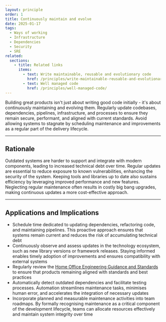 ```yaml
---
layout: principle
order: 1
title: Continuously maintain and evolve
date: 2025-01-17
tags:
  - Ways of working
  - Infrastructure
  - Dependencies
  - Security
  - SRE
related:
  sections:
    - title: Related links
      items:
        - text: Write maintainable, reusable and evolutionary code
          href: /principles/write-maintainable-reusable-and-evolutionary-code/
        - text: Well managed code
          href: /principles/well-managed-code/
---
```


Building great products isn't just about writing good code initially - it's about continuously maintaining and evolving them. Regularly update codebases, dependencies, pipelines, infrastructure, and processes to ensure they remain secure, performant, and aligned with current standards. Avoid allowing systems to stagnate by scheduling maintenance and improvements as a regular part of the delivery lifecycle.

---

## Rationale

Outdated systems are harder to support and integrate with modern components, leading to increased technical debt over time. Regular updates are essential to reduce exposure to known vulnerabilities, enhancing the security of the system. Keeping tools and libraries up to date also sustains efficiency by leveraging improved performance and new features. Neglecting regular maintenance often results in costly big bang upgrades, making continuous updates a more cost-effective approach.

---

## Applications and Implications

- Schedule time dedicated to updating dependencies, refactoring code, and maintaining pipelines. This proactive approach ensures that systems remain current and reduces the risk of accumulating technical debt
- Continuously observe and assess updates in the technology ecosystem, such as new library versions or framework releases. Staying informed enables timely adoption of improvements and ensures compatibility with external systems
- Regularly review the [Home Office Engineering Guidance and Standards](/) to ensure that products remaining aligned with standards and best practices
- Automatically detect outdated dependencies and facilitate testing processes. Automation streamlines maintenance tasks, minimises human error, and accelerates the integration of necessary updates
- Incorporate planned and measurable maintenance activities into team roadmaps. By formally recognising maintenance as a critical component of the development lifecycle, teams can allocate resources effectively and maintain system integrity over time
